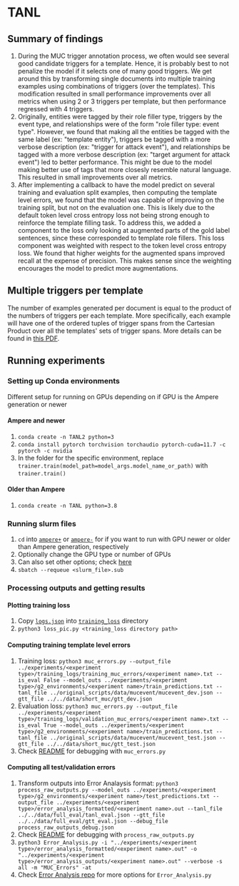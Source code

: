 # TANL

## Summary of findings
1. During the MUC trigger annotation process, we often would see several good candidate
triggers for a template. Hence, it is probably best to not penalize the model if it
selects one of many good triggers. We get around this by transforming single documents
into multiple training examples using combinations of triggers (over the templates).
This modification resulted in small performance improvements over all metrics when 
using 2 or 3 triggers per template, but then performance regressed with 4 triggers.
2. Originally, entities were tagged by their role filler type, triggers by the event
type, and relationships were of the form "role filler type: event type". However,
we found that making all the entities be tagged with the same label (ex: "template entity"),
triggers be tagged with a more verbose description (ex: "trigger for attack event"), and
relationships be tagged with a more verbose description (ex: "target argument for attack event")
led to better performance. This might be due to the model making better use of tags
that more closesly resemble natural language. This resulted in small improvements
over all metrics.
3. After implementing a callback to have the model predict on several training and
evaluation split examples, then computing the template level errors, we found that
the model was capable of improving on the training split, but not on the evaluation
one. This is likely due to the default token level cross entropy loss not being
strong enough to reinforce the template filling task. To address this, we added a
component to the loss only looking at augmented parts of the gold label sentences,
since these corresponded to template role fillers. This loss component was weighted
with respect to the token level cross entropy loss. We found that higher weights for
the augmented spans improved recall at the expense of precision. This makes sense
since the weighting encourages the model to predict more augmentations.

## Multiple triggers per template
The number of examples generated per document is equal to the product of the numbers
of triggers per each template. More specifically, each example will have one of
the ordered tuples of trigger spans from the Cartesian Product over all the templates'
sets of trigger spans. More details can be found in [this PDF](triggers_formalized.pdf).

## Running experiments

### Setting up Conda environments
Different setup for running on GPUs depending on if GPU is the Ampere generation
or newer

#### Ampere and newer
1. `conda create -n TANL2 python=3`
2. `conda install pytorch torchvision torchaudio pytorch-cuda=11.7 -c pytorch -c nvidia`
2. In the folder for the specific environment, replace `trainer.train(model_path=model_args.model_name_or_path)`
with `trainer.train()`

#### Older than Ampere
1. `conda create -n TANL python=3.8`

### Running slurm files
1. `cd` into [`ampere+`](experiments/focused_cross_entropy/slurm/ampere+) or [`ampere-`](experiments/focused_cross_entropy/slurm/ampere-) for if you want to run with GPU newer or older than Ampere generation, respectively
2. Optionally change the GPU type or number of GPUs
3. Can also set other options; check [here](https://it.coecis.cornell.edu/researchit/g2cluster/)
4. `sbatch --requeue <slurm_file>.sub`

### Processing outputs and getting results
#### Plotting training loss
1. Copy [`logs.json`](experiments/focused_cross_entropy/g2_environments/all_argument_spans_2_trig/logs.json) into [`training_loss`](experiments/focused_cross_entropy/training_logs/training_loss/) directory
2. `python3 loss_pic.py <training_loss directory path>`

#### Computing training template level errors
1. Training loss: `python3 muc_errors.py --output_file ../experiments/<experiment type>/training_logs/training_muc_errors/<experiment name>.txt --is_eval False --model_outs ../experiments/<experiment type>/g2_environments/<experiment name>/train_predictions.txt --tanl_file ../original_scripts/data/mucevent/mucevent_dev.json --gtt_file ../../data/short_muc/gtt_dev.json`
2. Evaluation loss: `python3 muc_errors.py --output_file ../experiments/<experiment type>/training_logs/validation_muc_errors/<experiment name>.txt --is_eval True --model_outs ../experiments/<experiment type>/g2_environments/<experiment name>/train_predictions.txt --tanl_file ../original_scripts/data/mucevent/mucevent_test.json --gtt_file ../../data/short_muc/gtt_test.json`
3. Check [README](README.md) for debugging with `muc_errors.py`

#### Computing all test/validation errors
1. Transform outputs into Error Analaysis format: `python3 process_raw_outputs.py --model_outs ../experiments/<experiment type>/g2_environments/<experiment name>/test_predictions.txt --output_file ../experiments/<experiment type>/error_analysis_formatted/<experiment name>.out --tanl_file ../../data/full_eval/tanl_eval.json --gtt_file ../../data/full_eval/gtt_eval.json --debug_file process_raw_outputs_debug.json`
2. Check [README](README.md) for debugging with `process_raw_outputs.py`
3. `python3 Error_Analysis.py -i "../experiments/<experiment type>/error_analysis_formatted/<experiment name>.out" -o "../experiments/<experiment type>/error_analysis_outputs/<experiment name>.out" --verbose -s all -m "MUC_Errors" -at`
4. Check [Error Analysis repo](https://github.com/IceJinx33/auto-err-template-fill/tree/main) for more options for `Error_Analysis.py`